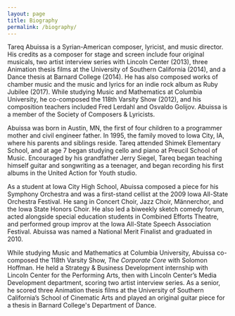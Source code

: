 ```yaml
---
layout: page
title: Biography
permalink: /biography/
---
```


<p>Tareq Abuissa is a Syrian-American composer, lyricist, and music director. His credits as a composer for stage and screen include four original musicals, two artist interview series with Lincoln Center (2013), three Animation thesis films at the University of Southern California (2014), and a Dance thesis at Barnard College (2014). He has also composed works of chamber music and the music and lyrics for an indie rock album as Ruby Jubilee (2017). While studying Music and Mathematics at Columbia University, he co-composed the 118th Varsity Show (2012), and his composition teachers included Fred Lerdahl and Osvaldo Golijov. Abuissa is a member of the Society of Composers &amp; Lyricists.</p>

<p>Abuissa was born in Austin, MN, the first of four children to a programmer mother and civil engineer father. In 1995, the family moved to Iowa City, IA, where his parents and siblings reside. Tareq attended Shimek Elementary School, and at age 7 began studying cello and piano at Preucil School of Music. Encouraged by his grandfather Jerry Siegel, Tareq began teaching himself guitar and songwriting as a teenager, and began recording his first albums in the United Action for Youth studio.</p>

<p>As a student at Iowa City High School, Abuissa composed a piece for his Symphony Orchestra and was a first-stand cellist at the 2009 Iowa All-State Orchestra Festival. He sang in Concert Choir, Jazz Choir, Männerchor, and the Iowa State Honors Choir. He also led a biweekly sketch comedy forum, acted alongside special education students in Combined Efforts Theatre, and performed group improv at the Iowa All-State Speech Association Festival. Abuissa was named a National Merit Finalist and graduated in 2010.</p>

<p>While studying Music and Mathematics at Columbia University, Abuissa co-composed the 118th Varsity Show, <i>The Corporate Core</i> with Solomon Hoffman. He held a Strategy &amp; Business Development internship with Lincoln Center for the Performing Arts, then with Lincoln Center’s Media Development department, scoring two artist interview series. As a senior, he scored three Animation thesis films at the University of Southern California’s School of Cinematic Arts and played an original guitar piece for a thesis in Barnard College's Department of Dance.</p>